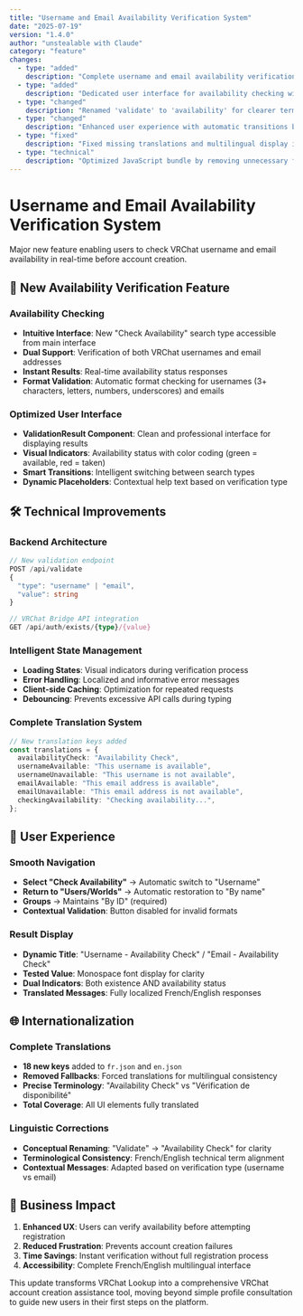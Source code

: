 ```yaml
---
title: "Username and Email Availability Verification System"
date: "2025-07-19"
version: "1.4.0"
author: "unstealable with Claude"
category: "feature"
changes:
  - type: "added"
    description: "Complete username and email availability verification system for VRChat"
  - type: "added"
    description: "Dedicated user interface for availability checking with real-time results"
  - type: "changed"
    description: "Renamed 'validate' to 'availability' for clearer terminology"
  - type: "changed"
    description: "Enhanced user experience with automatic transitions between search types"
  - type: "fixed"
    description: "Fixed missing translations and multilingual display issues"
  - type: "technical"
    description: "Optimized JavaScript bundle by removing unnecessary fallbacks"
---
```


# Username and Email Availability Verification System

Major new feature enabling users to check VRChat username and email availability in real-time before account creation.

## 🎯 New Availability Verification Feature

### Availability Checking

- **Intuitive Interface**: New "Check Availability" search type accessible from main interface
- **Dual Support**: Verification of both VRChat usernames and email addresses
- **Instant Results**: Real-time availability status responses
- **Format Validation**: Automatic format checking for usernames (3+ characters, letters, numbers, underscores) and emails

### Optimized User Interface

- **ValidationResult Component**: Clean and professional interface for displaying results
- **Visual Indicators**: Availability status with color coding (green = available, red = taken)
- **Smart Transitions**: Intelligent switching between search types
- **Dynamic Placeholders**: Contextual help text based on verification type

## 🛠️ Technical Improvements

### Backend Architecture

```typescript
// New validation endpoint
POST /api/validate
{
  "type": "username" | "email",
  "value": string
}

// VRChat Bridge API integration
GET /api/auth/exists/{type}/{value}
```

### Intelligent State Management

- **Loading States**: Visual indicators during verification process
- **Error Handling**: Localized and informative error messages
- **Client-side Caching**: Optimization for repeated requests
- **Debouncing**: Prevents excessive API calls during typing

### Complete Translation System

```typescript
// New translation keys added
const translations = {
  availabilityCheck: "Availability Check",
  usernameAvailable: "This username is available",
  usernameUnavailable: "This username is not available",
  emailAvailable: "This email address is available",
  emailUnavailable: "This email address is not available",
  checkingAvailability: "Checking availability...",
};
```

## 🎯 User Experience

### Smooth Navigation

- **Select "Check Availability"** → Automatic switch to "Username"
- **Return to "Users/Worlds"** → Automatic restoration to "By name"
- **Groups** → Maintains "By ID" (required)
- **Contextual Validation**: Button disabled for invalid formats

### Result Display

- **Dynamic Title**: "Username - Availability Check" / "Email - Availability Check"
- **Tested Value**: Monospace font display for clarity
- **Dual Indicators**: Both existence AND availability status
- **Translated Messages**: Fully localized French/English responses

## 🌐 Internationalization

### Complete Translations

- **18 new keys** added to `fr.json` and `en.json`
- **Removed Fallbacks**: Forced translations for multilingual consistency
- **Precise Terminology**: "Availability Check" vs "Vérification de disponibilité"
- **Total Coverage**: All UI elements fully translated

### Linguistic Corrections

- **Conceptual Renaming**: "Validate" → "Availability Check" for clarity
- **Terminological Consistency**: French/English technical term alignment
- **Contextual Messages**: Adapted based on verification type (username vs email)

## 🚀 Business Impact

1. **Enhanced UX**: Users can verify availability before attempting registration
2. **Reduced Frustration**: Prevents account creation failures
3. **Time Savings**: Instant verification without full registration process
4. **Accessibility**: Complete French/English multilingual interface

This update transforms VRChat Lookup into a comprehensive VRChat account creation assistance tool, moving beyond simple profile consultation to guide new users in their first steps on the platform.
